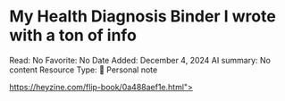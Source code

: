 # My Health Diagnosis Binder I wrote with a ton of info

Read: No
Favorite: No
Date Added: December 4, 2024
AI summary: No content
Resource Type: 📝 Personal note

[https://heyzine.com/flip-book/0a488aef1e.html"></iframe>](https://heyzine.com/flip-book/0a488aef1e.html"></iframe>)